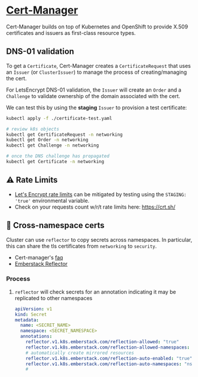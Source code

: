 # [Cert-Manager](https://cert-manager.io/)

Cert-Manager builds on top of Kubernetes and OpenShift to provide X.509 certificates and issuers as first-class resource types.

## DNS-01 validation

To get a `Certificate`, Cert-Manager creates a `CertificateRequest` that uses an `Issuer` (or `ClusterIssuer`) to
manage the process of creating/managing the cert.

For LetsEncrypt DNS-01 validation, the `Issuer` will create an `Order` and a `Challenge` to validate ownership
of the domain associated with the cert.

We can test this by using the **staging** `Issuer` to provision a test certificate:

```sh
kubectl apply -f ./certificate-test.yaml

# review k8s objects
kubectl get CertificateRequest -n networking
kubectl get Order -n networking
kubectl get Challenge -n networking

# once the DNS challenge has propagated
kubectl get Certificate -n networking
```

## ⚠️ Rate Limits

- [Let's Encrypt rate limits](https://letsencrypt.org/docs/rate-limits/) can be mitigated by testing
  using the `STAGING: 'true'` environmental variable.
- Check on your requests count w/r/t rate limits here: <https://crt.sh/>

## 🔀 Cross-namespace certs

Cluster can use `reflector` to copy secrets across namespaces. In particular, this can share the tls
certificates from `networking` to `security`.

- Cert-manager's [faq](https://cert-manager.io/docs/tutorials/syncing-secrets-across-namespaces/)
- [Emberstack Reflector](https://github.com/emberstack/kubernetes-reflector)

### Process

1. `reflector` will check secrets for an annotation indicating it may be replicated to other namespaces

   ```yaml
   apiVersion: v1
   kind: Secret
   metadata:
     name: <SECRET_NAME>
     namespace: <SECRET_NAMESPACE>
     annotations:
       reflector.v1.k8s.emberstack.com/reflection-allowed: "true"
       reflector.v1.k8s.emberstack.com/reflection-allowed-namespaces: "ns1,ns2,..." # "" (empty) == all namespaces
       # automatically create mirrored resources
       reflector.v1.k8s.emberstack.com/reflection-auto-enabled: "true"
       reflector.v1.k8s.emberstack.com/reflection-auto-namespaces: "ns1, ns2"
       #
   ```
